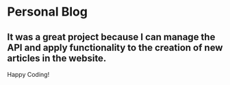 # Personal Blog

## It was a great project because I can manage the API and apply functionality to the creation of new articles in the website.

Happy Coding!
